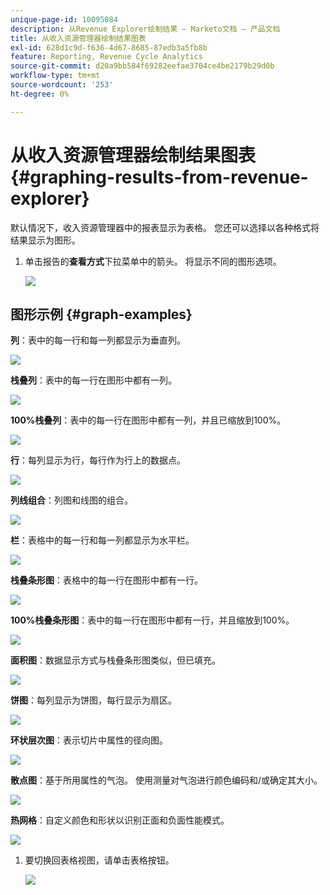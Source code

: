 ```yaml
---
unique-page-id: 10095084
description: 从Revenue Explorer绘制结果 — Marketo文档 — 产品文档
title: 从收入资源管理器绘制结果图表
exl-id: 628d1c9d-f636-4d67-8685-87edb3a5fb8b
feature: Reporting, Revenue Cycle Analytics
source-git-commit: d20a9bb584f69282eefae3704ce4be2179b29d0b
workflow-type: tm+mt
source-wordcount: '253'
ht-degree: 0%

---
```


# 从收入资源管理器绘制结果图表 {#graphing-results-from-revenue-explorer}

默认情况下，收入资源管理器中的报表显示为表格。 您还可以选择以各种格式将结果显示为图形。

1. 单击报告的&#x200B;**查看方式**&#x200B;下拉菜单中的箭头。 将显示不同的图形选项。

   ![](assets/one-1.png)

## 图形示例 {#graph-examples}

**列**：表中的每一行和每一列都显示为垂直列。

![](assets/column.png)

**栈叠列**：表中的每一行在图形中都有一列。

![](assets/stacked-column.png)

**100%栈叠列**：表中的每一行在图形中都有一列，并且已缩放到100%。

![](assets/100-stacked-column.png)

**行**：每列显示为行，每行作为行上的数据点。

![](assets/line.png)

**列线组合**：列图和线图的组合。

![](assets/column-line-combo.png)

**栏**：表格中的每一行和每一列都显示为水平栏。

![](assets/bar.png)

**栈叠条形图**：表格中的每一行在图形中都有一行。

![](assets/stacked-bar.png)

**100%栈叠条形图**：表中的每一行在图形中都有一行，并且缩放到100%。

![](assets/100-stacked-bar.png)

**面积图**：数据显示方式与栈叠条形图类似，但已填充。

![](assets/area.png)

**饼图**：每列显示为饼图，每行显示为扇区。

![](assets/pie.png)

**环状层次图**：表示切片中属性的径向图。

![](assets/sunburst.png)

**散点图**：基于所用属性的气泡。 使用测量对气泡进行颜色编码和/或确定其大小。

![](assets/scatter.png)

**热网格**：自定义颜色和形状以识别正面和负面性能模式。

![](assets/heat-grid.png)

1. 要切换回表格视图，请单击表格按钮。

   ![](assets/two-1.png)
